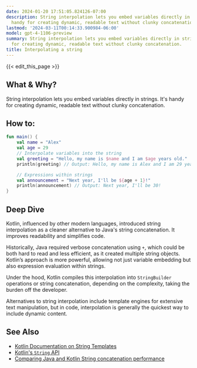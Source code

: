 ```yaml
---
date: 2024-01-20 17:51:05.824126-07:00
description: String interpolation lets you embed variables directly in strings. It's
  handy for creating dynamic, readable text without clunky concatenation.
lastmod: '2024-03-11T00:14:33.900984-06:00'
model: gpt-4-1106-preview
summary: String interpolation lets you embed variables directly in strings. It's handy
  for creating dynamic, readable text without clunky concatenation.
title: Interpolating a string
---
```


{{< edit_this_page >}}

## What & Why?
String interpolation lets you embed variables directly in strings. It's handy for creating dynamic, readable text without clunky concatenation.

## How to:
```kotlin
fun main() {
    val name = "Alex"
    val age = 29
    // Interpolate variables into the string
    val greeting = "Hello, my name is $name and I am $age years old."
    println(greeting) // Output: Hello, my name is Alex and I am 29 years old.

    // Expressions within strings
    val announcement = "Next year, I'll be ${age + 1}!"
    println(announcement) // Output: Next year, I'll be 30!
}
```

## Deep Dive
Kotlin, influenced by other modern languages, introduced string interpolation as a cleaner alternative to Java's string concatenation. It improves readability and simplifies code.

Historically, Java required verbose concatenation using `+`, which could be both hard to read and less efficient, as it created multiple string objects. Kotlin’s approach is more powerful, allowing not just variable embedding but also expression evaluation within strings.

Under the hood, Kotlin compiles this interpolation into `StringBuilder` operations or string concatenation, depending on the complexity, taking the burden off the developer. 

Alternatives to string interpolation include template engines for extensive text manipulation, but in code, interpolation is generally the quickest way to include dynamic content.

## See Also
- [Kotlin Documentation on String Templates](https://kotlinlang.org/docs/basic-syntax.html#string-templates)
- [Kotlin's `String` API](https://kotlinlang.org/api/latest/jvm/stdlib/kotlin/-string/)
- [Comparing Java and Kotlin String concatenation performance](https://proandroiddev.com/the-cost-of-kotlin-language-features-8f7035e9dcb9)
